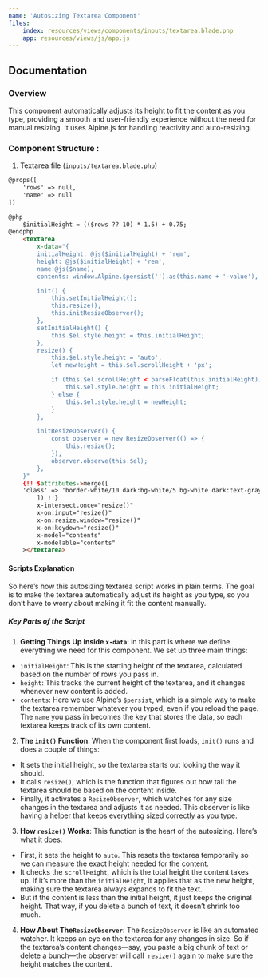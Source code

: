 ```yaml
---
name: 'Autosizing Textarea Component'
files:
    index: resources/views/components/inputs/textarea.blade.php
    app: resources/views/js/app.js
---
```



## Documentation

### Overview

This component automatically adjusts its height to fit the content as you type, providing a smooth and user-friendly experience without the need for manual resizing. It uses Alpine.js for handling reactivity and auto-resizing.

### Component Structure :

1. Textarea file (``inputs/textarea.blade.php``)

```html
@props([
    'rows' => null,
    'name' => null  
])

@php
    $initialHeight = (($rows ?? 10) * 1.5) + 0.75;
@endphp
    <textarea
        x-data="{
        initialHeight: @js($initialHeight) + 'rem',
        height: @js($initialHeight) + 'rem',
        name:@js($name),
        contents: window.Alpine.$persist('').as(this.name + '-value'),

        init() {
            this.setInitialHeight();
            this.resize();
            this.initResizeObserver();
        },
        setInitialHeight() {
            this.$el.style.height = this.initialHeight;
        },
        resize() {
            this.$el.style.height = 'auto';
            let newHeight = this.$el.scrollHeight + 'px';

            if (this.$el.scrollHeight < parseFloat(this.initialHeight)) {
                this.$el.style.height = this.initialHeight;
            } else {
                this.$el.style.height = newHeight;
            }
        },

        initResizeObserver() {
            const observer = new ResizeObserver(() => {
                this.resize();
            });
            observer.observe(this.$el);
        },
    }"  
    {!! $attributes->merge([
    'class' => 'border-white/10 dark:bg-white/5 bg-white dark:text-gray-100 text-gray-900  focus:border-primary focus:ring-primary rounded-md shadow-sm',
        ]) !!}
        x-intersect.once="resize()"
        x-on:input="resize()"
        x-on:resize.window="resize()"
        x-on:keydown="resize()"
        x-model="contents"
        x-modelable="contents"
    ></textarea>
```
#### Scripts Explanation

So here’s how this autosizing textarea script works in plain terms. The goal is to make the textarea automatically adjust its height as you type, so you don’t have to worry about making it fit the content manually.

##### Key Parts of the Script

1. **Getting Things Up inside ``x-data``**:
in this part is where we define everything we need for this component. We set up three main things:

- ``initialHeight``: This is the starting height of the textarea, calculated based on the number of rows you pass in.
- ``height``: This tracks the current height of the textarea, and it changes whenever new content is added.
- ``contents``: Here we use Alpine’s ``$persist``, which is a simple way to make the textarea remember whatever you typed, even if you reload the page. The ``name`` you pass in becomes the key that stores the data, so each textarea keeps track of its own content.

2. **The ``init()`` Function**: When the component first loads, ``init()`` runs and does a couple of things:
- It sets the initial height, so the textarea starts out looking the way it should.
- It calls ``resize()``, which is the function that figures out how tall the textarea should be based on the content inside.
- Finally, it activates a ``ResizeObserver``, which watches for any size changes in the textarea and adjusts it as needed. This observer is like having a helper that keeps everything sized correctly as you type.

3. **How ``resize()`` Works**: This function is the heart of the autosizing. Here’s what it does:

- First, it sets the height to ``auto``. This resets the textarea temporarily so we can measure the exact height needed for the content.
- It checks the ``scrollHeight``, which is the total height the content takes up. If it’s more than the ``initialHeight``, it applies that as the new height, making sure the textarea always expands to fit the text.
- But if the content is less than the initial height, it just keeps the original height. That way, if you delete a bunch of text, it doesn’t shrink too much.

4. **How About The``ResizeObserver``**: The ``ResizeObserver`` is like an automated watcher. It keeps an eye on the textarea for any changes in size. So if the textarea’s content changes—say, you paste a big chunk of text or delete a bunch—the observer will call`` resize()`` again to make sure the height matches the content.
